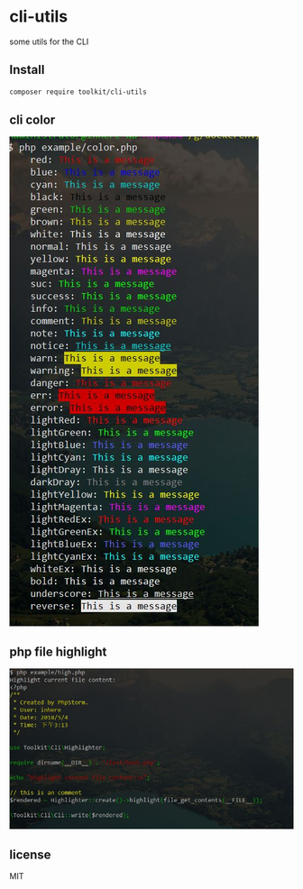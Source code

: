 # cli-utils

some utils for the CLI

## Install

```bash
composer require toolkit/cli-utils
```

## cli color

![colors](./example/all-color-style.jpg)

## php file highlight

![colors](./example/cli-php-file-highlight.jpg)

## license

MIT
